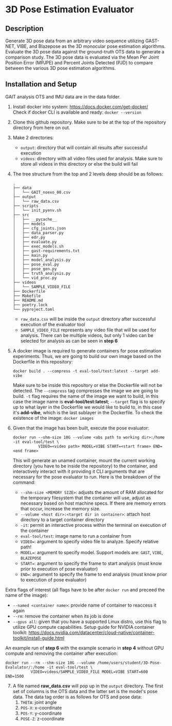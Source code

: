 # 3D Pose Estimation Evaluator

## Description
Generate 3D pose data from an arbitrary video sequence utilizing GAST-NET, VIBE, and Blazepose
as the 3D monocular pose estimation algorithms. Evaluate the 3D pose data against the ground-truth
OTS data to generate a comparison study. The 3D pose data is evaluated via the Mean Per Joint Position Error (MPJPE)
and Percent Joints Detected (PJD) to compare between the various 3D pose estimation algorithms. 

## Installation and Setup
GAIT analysis OTS and IMU data are in the data folder. 
 1. Install docker into system: https://docs.docker.com/get-docker/<br>
    Check if docker CLI is available and ready: `docker --version`
 2. Clone this github repository. Make sure to be at the top of the repository directory from here on out.
 3. Make 2 directories: 
    - `output`: directory that will contain all results after successful execution
    - `videos`: directory with all video files used for analysis. Make sure to store all videos in this directory or else the build will fail
 
 4. The tree structure from the top and 2 levels deep should be as follows: 
    ```
    .
    ├── data
    │   └── GAIT_noexo_00.csv
    ├── output
    │   └── raw_data.csv
    ├── scripts
    │   └── init_pyenv.sh
    ├── src
    │   ├── __pycache__
    │   ├── models
    │   ├── cfg_joints.json
    │   ├── data_parser.py
    │   ├── edr.py
    │   ├── evaluate.py
    │   ├── exec_models.sh
    │   ├── gast-requirements.txt
    │   ├── main.py
    │   ├── model_analysis.py
    │   ├── pose_eval.py
    │   ├── pose_gen.py
    │   ├── truth_analysis.py
    │   └── vid_proc.py
    ├── videos
    │   └── SAMPLE_VIDEO_FILE
    ├── Dockerfile
    ├── Makefile
    ├── README.md
    ├── poetry.lock
    └── pyproject.toml

    ```
    - `raw_data.csv` will be inside the `output` directory after successful execution of the evaluator tool
    - `SAMPLE_VIDEO_FILE` represents any video file that will be used for analysis. There can be multiple videos, but only 1 video can be selected for analysis as can be seen in **step 6**
 5. A docker image is required to generate containers for pose estimation experiments. Thus, we are going to build our own image based on the Dockerfile in this  repository: <br>
    ```
    docker build . --compress -t eval-tool/test:latest --target add-vibe
    ```
    Make sure to be inside this repository or else the Dockerfile will not be detected. The `--compress` tag compresses the image we are going to build. `-t` flag requires the name of the image we want to build, in this case the image name is **eval-tool/test:latest**; `--target` flag is to specify up to what layer in the Dockerfile we would like to build to, in this case it's **add-vibe**, which is the last sublayer in the Dockerfile. To check the existence of the image: `docker images`
 6. Given that the image has been built, execute the pose evaluator: 
    ```
    docker run --shm-size 10G --volume <abs path to working dir>:/home -it eval-tool/test \
               VIDEO=<video path> MODEL=VIBE START=<start frame> END=<end frame>
    ```
    This will generate an unamed container, mount the current working directory (you have to be inside the repository) to the container, and interactively interact with it providing it CLI arguments that are necessary for the pose evaluator to run. Here is the breakdown of the command:
    - `--shm-size <MEMORY SIZE>`: adjusts the amount of RAM allocated for the temporary filesystem that the container will use, adjust as necessary based on host machine specs. If there are memory errors that occur, increase the memory size. 
    - `--volume <host dir>:<target dir in container>`: attach host directory to a target container directory
    - `-it`: permit an interactive process within the terminal on execution of the container
    - `eval-tool/test`: image name to run a container from
    - `VIDEO=`: argument to specify video file to analyze. Specify relative path!
    - `MODEL=`: argument to specify model. Support models are: `GAST`, `VIBE`, `BLAZEPOSE`
    - `START=`: argument to specify the frame to start analysis (must know prior to execution of pose evaluator)
    - `END=`: argument to specify the frame to end analysis (must know prior to execution of pose evaluator)


Extra flags of interest (all flags have to be after `docker run` and preceed the name of the image): 
 - `--named <container name>`: provide name of container to reaccess it again
 - `--rm`: remove the container when its job is done 
 - `--gpus all`: given that you have a supported Linux distro, use this flag to utilize GPU compute capabilities. Setup guide for NVIDIA container toolkit: https://docs.nvidia.com/datacenter/cloud-native/container-toolkit/install-guide.html

An example run of **step 6** with the example scenario in **step 4** without GPU compute and removing the container after execution:
```
docker run --rm --shm-size 10G --volume /home/users/student/3D-Pose-Evalulator/:/home -it eval-tool/test \
           VIDEO=videos/SAMPLE_VIDEO_FILE MODEL=VIBE START=600 END=1500
```

 7. A file named **raw_data.csv** will pop up in the `output` directory. The first set of columns is the OTS data and the latter set is the model's pose data. The data tag order is as follows for OTS and pose data: 
    1. `THETA`: joint angle
    2. `POS-X`: x-coordinate
    3. `POS-Y`: y-coordinate
    4. `POSE-Z`: z-coordinate
